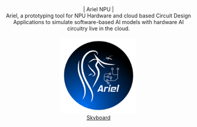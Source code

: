
<p align="center">
  | Ariel NPU |
  <br>
  Ariel, a prototyping tool for NPU Hardware and cloud based Circuit Design Applications to simulate software-based AI models with hardware AI circuitry live in the cloud.
  <br>
  <br>
  <a href="https://skyboard.space/" target="_blank">
    <img src="https://raw.githubusercontent.com/DART-Skyboard/Ariel/refs/heads/main/ArielWhite.png" alt="ArielWhite" width="200" height="200">
  </a>
  <br>
  <a href="https://skyboard.space/">Skyboard</a>
</p>

